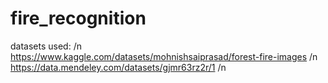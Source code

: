 # fire_recognition

datasets used: /n
https://www.kaggle.com/datasets/mohnishsaiprasad/forest-fire-images /n
https://data.mendeley.com/datasets/gjmr63rz2r/1 /n
